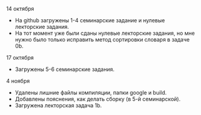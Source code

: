 14 октября
* На github загружены 1-4 семинарские задание и нулевые лекторские задания.
* На тот момент уже были сданы нулевые лекторские задания, но мне нужно было только исправить метод сортировки словаря в задаче 0b.

17 октября
* Загружены 5-6 семинарские задания.

4 ноября
* Удалены лишние файлы компиляции, папки google и build.
* Добавлены пояснения, как делать сборку (в 5-й семинарской).
* Загружена лекторская задача 1b.
